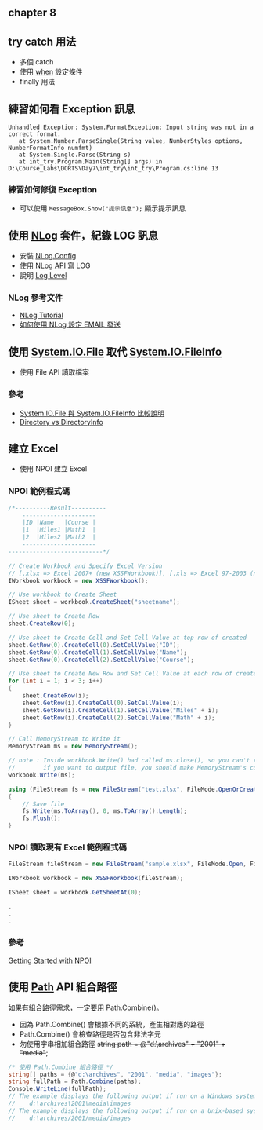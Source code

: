## chapter 8

## try catch 用法
* 多個 catch
* 使用 [when](https://docs.microsoft.com/zh-tw/dotnet/csharp/language-reference/keywords/try-catch) 設定條件
* finally 用法

## 練習如何看 Exception 訊息
``` LOG
Unhandled Exception: System.FormatException: Input string was not in a correct format.
   at System.Number.ParseSingle(String value, NumberStyles options, NumberFormatInfo numfmt)
   at System.Single.Parse(String s)
   at int_try.Program.Main(String[] args) in D:\Course_Labs\DORTS\Day7\int_try\int_try\Program.cs:line 13
```
### 練習如何修復 Exception
* 可以使用 `MessageBox.Show("提示訊息");` 顯示提示訊息

## 使用 [NLog](https://nlog-project.org/) 套件，紀錄 LOG 訊息
  * 安裝 [NLog.Config](https://www.nuget.org/packages/NLog.Config/)
  * 使用 [NLog API](https://github.com/nlog/nlog/wiki/Tutorial#writing-log-messages) 寫 LOG
  * 說明 [Log Level](https://github.com/nlog/nlog/wiki/Configuration-file#log-levels)

### NLog 參考文件
* [NLog Tutorial](https://github.com/nlog/nlog/wiki/Tutorial)
* [如何使用 NLog 設定 EMAIL 發送](https://github.com/NLog/NLog/wiki/Mail-target)


## 使用 [System.IO.File](https://docs.microsoft.com/zh-tw/dotnet/csharp/programming-guide/file-system/how-to-write-to-a-text-file) 取代 [System.IO.FileInfo](https://docs.microsoft.com/en-us/dotnet/api/system.io.fileinfo?redirectedfrom=MSDN&view=netframework-4.8)  
  * 使用 File API 讀取檔案  

### 參考
* [System.IO.File 與 System.IO.FileInfo 比較說明](https://stackoverflow.com/questions/4003233/what-is-the-difference-between-system-io-file-and-system-io-fileinfo)
* [Directory vs DirectoryInfo](https://stackoverflow.com/questions/3146586/directory-vs-directoryinfo)

## 建立 Excel
* 使用 NPOI 建立 Excel

### NPOI 範例程式碼
``` C#
/*----------Result----------
    ---------------------
    |ID	|Name	|Course |
    |1	|Miles1	|Math1  |
    |2	|Miles2	|Math2  |
    ---------------------
---------------------------*/

// Create Workbook and Specify Excel Version
// [.xlsx => Excel 2007+ (new XSSFWorkbook)], [.xls => Excel 97-2003 (new HSSFWorkbook)]
IWorkbook workbook = new XSSFWorkbook();

// Use workbook to Create Sheet
ISheet sheet = workbook.CreateSheet("sheetname");

// Use sheet to Create Row
sheet.CreateRow(0);

// Use sheet to Create Cell and Set Cell Value at top row of created
sheet.GetRow(0).CreateCell(0).SetCellValue("ID");
sheet.GetRow(0).CreateCell(1).SetCellValue("Name");
sheet.GetRow(0).CreateCell(2).SetCellValue("Course");

// Use sheet to Create New Row and Set Cell Value at each row of created
for (int i = 1; i < 3; i++)
{
    sheet.CreateRow(i);
    sheet.GetRow(i).CreateCell(0).SetCellValue(i);
    sheet.GetRow(i).CreateCell(1).SetCellValue("Miles" + i);
    sheet.GetRow(i).CreateCell(2).SetCellValue("Math" + i);
}

// Call MemoryStream to Write it
MemoryStream ms = new MemoryStream();

// note : Inside workbook.Write() had called ms.close(), so you can't read it from MemoryStream
//        if you want to output file, you should make MemoryStream's content Convert to Array
workbook.Write(ms);

using (FileStream fs = new FileStream("test.xlsx", FileMode.OpenOrCreate))
{
    // Save file
    fs.Write(ms.ToArray(), 0, ms.ToArray().Length);
    fs.Flush();
}

```
### NPOI 讀取現有 Excel 範例程式碼
``` C#
FileStream fileStream = new FileStream("sample.xlsx", FileMode.Open, FileAccess.Read);

IWorkbook workbook = new XSSFWorkbook(fileStream);

ISheet sheet = workbook.GetSheetAt(0);

.
.
.

```


### 參考
[Getting Started with NPOI](https://github.com/tonyqus/npoi/wiki/Getting-Started-with-NPOI)


## 使用 [Path](https://docs.microsoft.com/zh-tw/dotnet/api/system.io.path.combine?view=netframework-4.8) API 組合路徑
如果有組合路徑需求，一定要用 Path.Combine()。
* 因為 Path.Combine() 會根據不同的系統，產生相對應的路徑
* Path.Combine() 會檢查路徑是否包含非法字元
* 勿使用字串相加組合路徑 ~~string path = @"d:\archives" + "2001" + "media"~~;


``` C#
/* 使用 Path.Combine 組合路徑 */
string[] paths = {@"d:\archives", "2001", "media", "images"};
string fullPath = Path.Combine(paths);
Console.WriteLine(fullPath);            
// The example displays the following output if run on a Windows system:
//    d:\archives\2001\media\images
// The example displays the following output if run on a Unix-based system:
//    d:\archives/2001/media/images   
```
